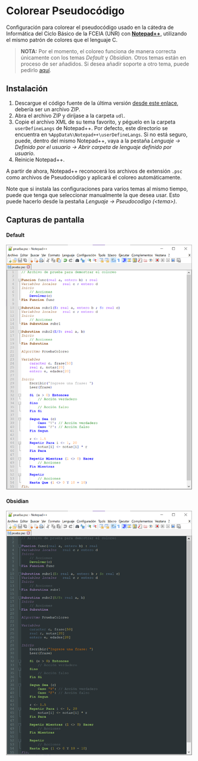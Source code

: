 # Colorear Pseudocódigo #

Configuración para colorear el pseudocódigo usado en la cátedra de Informática del Ciclo Básico de la FCEIA (UNR) con **[Notepad++](https://notepad-plus-plus.org/)**, utilizando el mismo patrón de colores que el lenguaje C.

> **NOTA:** Por el momento, el coloreo funciona de manera correcta únicamente con los temas *Default* y *Obsidian*. Otros temas están en proceso de ser añadidos. Si desea añadir soporte a otro tema, puede pedirlo [aquí](https://github.com/amadeogarcia/colorear-pseudocodigo/issues/new?assignees=&labels=enhancement&template=solicitud-de-tema-nuevo.md&title=%5BSOPORTE+DE+TEMAS%5D+%3Ctema%3E).

## Instalación ##

1. Descargue el código fuente de la última versión [desde este enlace](https://github.com/amadeogarcia/colorear-pseudocodigo/releases), debería ser un archivo ZIP.
2. Abra el archivo ZIP y diríjase a la carpeta `udl`.
3. Copie el archivo XML de su tema favorito, y péguelo en la carpeta `userDefineLangs` de Notepad++. Por defecto, este directorio se encuentra en `%AppData%\Notepad++\userDefineLangs`. Si no está seguro, puede, dentro del mismo Notepad++, vaya a la pestaña *Lenguaje -> Definido por el usuario -> Abrir carpeta de lenguaje definido por usuario*.
3. Reinicie Notepad++.

A partir de ahora, Notepad++ reconocerá los archivos de extensión `.psc` como archivos de Pseudocódigo y aplicará el coloreo automáticamente.

Note que si instala las configuraciones para varios temas al mismo tiempo, puede que tenga que seleccionar manualmente la que desea usar. Esto puede hacerlo desde la pestaña *Lenguaje -> Pseudocodigo (\<tema>)*.

## Capturas de pantalla ##

#### Default ####
![Tema Default](/screenshots/default.png)

#### Obsidian ####
![Tema Obsidian](/screenshots/obsidian.png)
